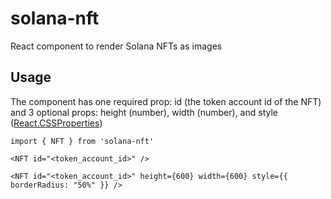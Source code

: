# solana-nft

React component to render Solana NFTs as images

## Usage

The component has one required prop: id (the token account id of the NFT) and 3 optional props: height (number), width (number), and style ([React.CSSProperties](https://github.com/DefinitelyTyped/DefinitelyTyped/blob/master/types/react/v16/index.d.ts#L1547))

```
import { NFT } from 'solana-nft'

<NFT id="<token_account_id>" />

<NFT id="<token_account_id>" height={600} width={600} style={{ borderRadius: "50%" }} />
```
